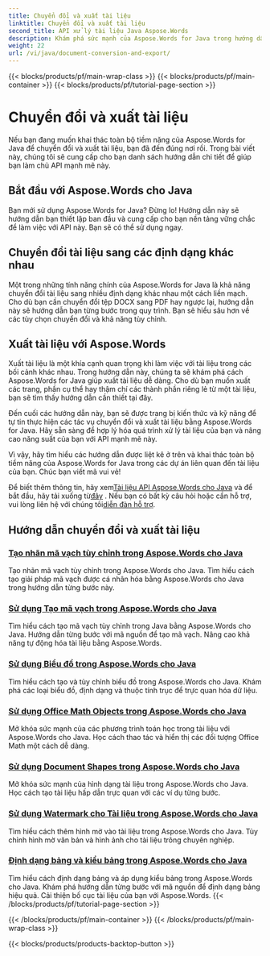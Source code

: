 ```yaml
---
title: Chuyển đổi và xuất tài liệu
linktitle: Chuyển đổi và xuất tài liệu
second_title: API xử lý tài liệu Java Aspose.Words
description: Khám phá sức mạnh của Aspose.Words for Java trong hướng dẫn toàn diện này. Tìm hiểu cách chuyển đổi và xuất tài liệu dễ dàng.
weight: 22
url: /vi/java/document-conversion-and-export/
---
```


{{< blocks/products/pf/main-wrap-class >}}
{{< blocks/products/pf/main-container >}}
{{< blocks/products/pf/tutorial-page-section >}}

# Chuyển đổi và xuất tài liệu


Nếu bạn đang muốn khai thác toàn bộ tiềm năng của Aspose.Words for Java để chuyển đổi và xuất tài liệu, bạn đã đến đúng nơi rồi. Trong bài viết này, chúng tôi sẽ cung cấp cho bạn danh sách hướng dẫn chi tiết để giúp bạn làm chủ API mạnh mẽ này.

## Bắt đầu với Aspose.Words cho Java
Bạn mới sử dụng Aspose.Words for Java? Đừng lo! Hướng dẫn này sẽ hướng dẫn bạn thiết lập ban đầu và cung cấp cho bạn nền tảng vững chắc để làm việc với API này. Bạn sẽ có thể sử dụng ngay.

## Chuyển đổi tài liệu sang các định dạng khác nhau
Một trong những tính năng chính của Aspose.Words for Java là khả năng chuyển đổi tài liệu sang nhiều định dạng khác nhau một cách liền mạch. Cho dù bạn cần chuyển đổi tệp DOCX sang PDF hay ngược lại, hướng dẫn này sẽ hướng dẫn bạn từng bước trong quy trình. Bạn sẽ hiểu sâu hơn về các tùy chọn chuyển đổi và khả năng tùy chỉnh.

## Xuất tài liệu với Aspose.Words
Xuất tài liệu là một khía cạnh quan trọng khi làm việc với tài liệu trong các bối cảnh khác nhau. Trong hướng dẫn này, chúng ta sẽ khám phá cách Aspose.Words for Java giúp xuất tài liệu dễ dàng. Cho dù bạn muốn xuất các trang, phần cụ thể hay thậm chí các thành phần riêng lẻ từ một tài liệu, bạn sẽ tìm thấy hướng dẫn cần thiết tại đây.

Đến cuối các hướng dẫn này, bạn sẽ được trang bị kiến thức và kỹ năng để tự tin thực hiện các tác vụ chuyển đổi và xuất tài liệu bằng Aspose.Words for Java. Hãy sẵn sàng để hợp lý hóa quá trình xử lý tài liệu của bạn và nâng cao năng suất của bạn với API mạnh mẽ này.

Vì vậy, hãy tìm hiểu các hướng dẫn được liệt kê ở trên và khai thác toàn bộ tiềm năng của Aspose.Words for Java trong các dự án liên quan đến tài liệu của bạn. Chúc bạn viết mã vui vẻ!

 Để biết thêm thông tin, hãy xem[Tài liệu API Aspose.Words cho Java](https://reference.aspose.com/words/java/) và để bắt đầu, hãy tải xuống từ[đây](https://releases.aspose.com/words/java/) . Nếu bạn có bất kỳ câu hỏi hoặc cần hỗ trợ, vui lòng liên hệ với chúng tôi[diễn đàn hỗ trợ](https://forum.aspose.com/).

## Hướng dẫn chuyển đổi và xuất tài liệu
### [Tạo nhãn mã vạch tùy chỉnh trong Aspose.Words cho Java](./generating-custom-barcode-labels/)
Tạo nhãn mã vạch tùy chỉnh trong Aspose.Words cho Java. Tìm hiểu cách tạo giải pháp mã vạch được cá nhân hóa bằng Aspose.Words cho Java trong hướng dẫn từng bước này.
### [Sử dụng Tạo mã vạch trong Aspose.Words cho Java](./using-barcode-generation/)
Tìm hiểu cách tạo mã vạch tùy chỉnh trong Java bằng Aspose.Words cho Java. Hướng dẫn từng bước với mã nguồn để tạo mã vạch. Nâng cao khả năng tự động hóa tài liệu bằng Aspose.Words.
### [Sử dụng Biểu đồ trong Aspose.Words cho Java](./using-charts/)
Tìm hiểu cách tạo và tùy chỉnh biểu đồ trong Aspose.Words cho Java. Khám phá các loại biểu đồ, định dạng và thuộc tính trục để trực quan hóa dữ liệu.
### [Sử dụng Office Math Objects trong Aspose.Words cho Java](./using-office-math-objects/)
Mở khóa sức mạnh của các phương trình toán học trong tài liệu với Aspose.Words cho Java. Học cách thao tác và hiển thị các đối tượng Office Math một cách dễ dàng.
### [Sử dụng Document Shapes trong Aspose.Words cho Java](./using-document-shapes/)
Mở khóa sức mạnh của hình dạng tài liệu trong Aspose.Words cho Java. Học cách tạo tài liệu hấp dẫn trực quan với các ví dụ từng bước.
### [Sử dụng Watermark cho Tài liệu trong Aspose.Words cho Java](./using-watermarks-to-documents/)
Tìm hiểu cách thêm hình mờ vào tài liệu trong Aspose.Words cho Java. Tùy chỉnh hình mờ văn bản và hình ảnh cho tài liệu trông chuyên nghiệp.
### [Định dạng bảng và kiểu bảng trong Aspose.Words cho Java](./formatting-tables-and-table-styles/)
Tìm hiểu cách định dạng bảng và áp dụng kiểu bảng trong Aspose.Words cho Java. Khám phá hướng dẫn từng bước với mã nguồn để định dạng bảng hiệu quả. Cải thiện bố cục tài liệu của bạn với Aspose.Words.
{{< /blocks/products/pf/tutorial-page-section >}}

{{< /blocks/products/pf/main-container >}}
{{< /blocks/products/pf/main-wrap-class >}}

{{< blocks/products/products-backtop-button >}}
